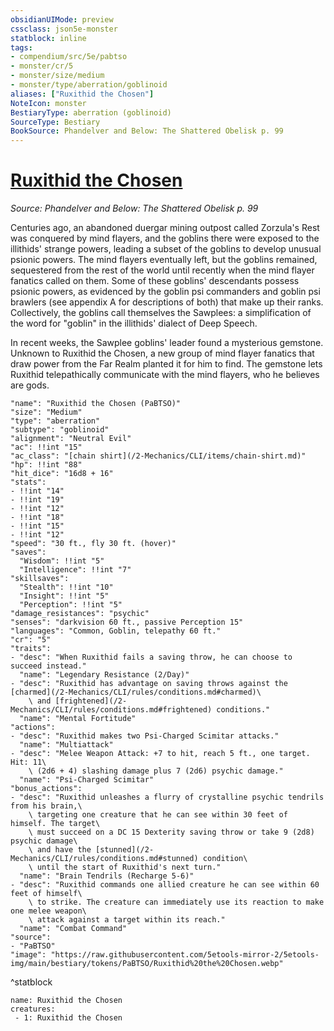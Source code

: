 ```yaml
---
obsidianUIMode: preview
cssclass: json5e-monster
statblock: inline
tags:
- compendium/src/5e/pabtso
- monster/cr/5
- monster/size/medium
- monster/type/aberration/goblinoid
aliases: ["Ruxithid the Chosen"]
NoteIcon: monster
BestiaryType: aberration (goblinoid)
SourceType: Bestiary
BookSource: Phandelver and Below: The Shattered Obelisk p. 99
---
```

# [Ruxithid the Chosen](2-Mechanics/CLI/bestiary/npc/ruxithid-the-chosen-pabtso.md)
*Source: Phandelver and Below: The Shattered Obelisk p. 99*  

Centuries ago, an abandoned duergar mining outpost called Zorzula's Rest was conquered by mind flayers, and the goblins there were exposed to the illithids' strange powers, leading a subset of the goblins to develop unusual psionic powers. The mind flayers eventually left, but the goblins remained, sequestered from the rest of the world until recently when the mind flayer fanatics called on them. Some of these goblins' descendants possess psionic powers, as evidenced by the goblin psi commanders and goblin psi brawlers (see appendix A for descriptions of both) that make up their ranks. Collectively, the goblins call themselves the Sawplees: a simplification of the word for "goblin" in the illithids' dialect of Deep Speech.

In recent weeks, the Sawplee goblins' leader found a mysterious gemstone. Unknown to Ruxithid the Chosen, a new group of mind flayer fanatics that draw power from the Far Realm planted it for him to find. The gemstone lets Ruxithid telepathically communicate with the mind flayers, who he believes are gods.

```statblock
"name": "Ruxithid the Chosen (PaBTSO)"
"size": "Medium"
"type": "aberration"
"subtype": "goblinoid"
"alignment": "Neutral Evil"
"ac": !!int "15"
"ac_class": "[chain shirt](/2-Mechanics/CLI/items/chain-shirt.md)"
"hp": !!int "88"
"hit_dice": "16d8 + 16"
"stats":
- !!int "14"
- !!int "19"
- !!int "12"
- !!int "18"
- !!int "15"
- !!int "12"
"speed": "30 ft., fly 30 ft. (hover)"
"saves":
  "Wisdom": !!int "5"
  "Intelligence": !!int "7"
"skillsaves":
  "Stealth": !!int "10"
  "Insight": !!int "5"
  "Perception": !!int "5"
"damage_resistances": "psychic"
"senses": "darkvision 60 ft., passive Perception 15"
"languages": "Common, Goblin, telepathy 60 ft."
"cr": "5"
"traits":
- "desc": "When Ruxithid fails a saving throw, he can choose to succeed instead."
  "name": "Legendary Resistance (2/Day)"
- "desc": "Ruxithid has advantage on saving throws against the [charmed](/2-Mechanics/CLI/rules/conditions.md#charmed)\
    \ and [frightened](/2-Mechanics/CLI/rules/conditions.md#frightened) conditions."
  "name": "Mental Fortitude"
"actions":
- "desc": "Ruxithid makes two Psi-Charged Scimitar attacks."
  "name": "Multiattack"
- "desc": "Melee Weapon Attack: +7 to hit, reach 5 ft., one target. Hit: 11\
    \ (2d6 + 4) slashing damage plus 7 (2d6) psychic damage."
  "name": "Psi-Charged Scimitar"
"bonus_actions":
- "desc": "Ruxithid unleashes a flurry of crystalline psychic tendrils from his brain,\
    \ targeting one creature that he can see within 30 feet of himself. The target\
    \ must succeed on a DC 15 Dexterity saving throw or take 9 (2d8) psychic damage\
    \ and have the [stunned](/2-Mechanics/CLI/rules/conditions.md#stunned) condition\
    \ until the start of Ruxithid's next turn."
  "name": "Brain Tendrils (Recharge 5-6)"
- "desc": "Ruxithid commands one allied creature he can see within 60 feet of himself\
    \ to strike. The creature can immediately use its reaction to make one melee weapon\
    \ attack against a target within its reach."
  "name": "Combat Command"
"source":
- "PaBTSO"
"image": "https://raw.githubusercontent.com/5etools-mirror-2/5etools-img/main/bestiary/tokens/PaBTSO/Ruxithid%20the%20Chosen.webp"
```
^statblock

```encounter-table
name: Ruxithid the Chosen
creatures:
 - 1: Ruxithid the Chosen
```